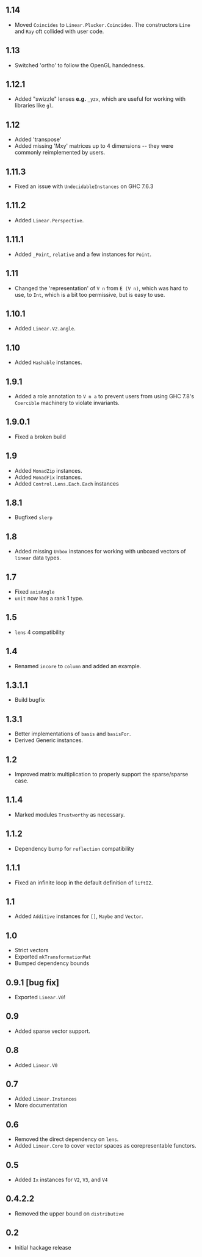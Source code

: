1.14
----
* Moved `Coincides` to `Linear.Plucker.Coincides`. The constructors `Line` and `Ray` oft collided with user code.

1.13
----
* Switched 'ortho' to follow the OpenGL handedness.

1.12.1
------
* Added "swizzle" lenses **e.g.** `_yzx`, which are useful for working with libraries like `gl`.

1.12
------
* Added 'transpose'
* Added missing 'Mxy' matrices up to 4 dimensions -- they were commonly reimplemented by users.

1.11.3
------
* Fixed an issue with `UndecidableInstances` on GHC 7.6.3

1.11.2
------
* Added `Linear.Perspective`.

1.11.1
------
* Added `_Point`, `relative` and a few instances for `Point`.

1.11
----
* Changed the 'representation' of `V n` from `E (V n)`, which was hard to use, to `Int`, which is a bit too permissive, but is easy to use.

1.10.1
------
* Added `Linear.V2.angle`.

1.10
----
* Added `Hashable` instances.

1.9.1
-----
* Added a role annotation to `V n a` to prevent users from using GHC 7.8's `Coercible` machinery to violate invariants.

1.9.0.1
-----
* Fixed a broken build

1.9
---
* Added `MonadZip` instances.
* Added `MonadFix` instances.
* Added `Control.Lens.Each.Each` instances

1.8.1
-----
* Bugfixed `slerp`

1.8
---
* Added missing `Unbox` instances for working with unboxed vectors of `linear` data types.

1.7
---
* Fixed `axisAngle`
* `unit` now has a rank 1 type.

1.5
---
* `lens` 4 compatibility

1.4
---
* Renamed `incore` to `column` and added an example.

1.3.1.1
-------
* Build bugfix

1.3.1
---
* Better implementations of `basis` and `basisFor`.
* Derived Generic instances.

1.2
---
* Improved matrix multiplication to properly support the sparse/sparse case.

1.1.4
-----
* Marked modules `Trustworthy` as necessary.

1.1.2
-----
* Dependency bump for `reflection` compatibility

1.1.1
-----
* Fixed an infinite loop in the default definition of `liftI2`.

1.1
---
* Added `Additive` instances for `[]`, `Maybe` and `Vector`.

1.0
---
* Strict vectors
* Exported `mkTransformationMat`
* Bumped dependency bounds

0.9.1 [bug fix]
-----
* Exported `Linear.V0`!

0.9
---
* Added sparse vector support.

0.8
---
* Added `Linear.V0`

0.7
---
* Added `Linear.Instances`
* More documentation

0.6
---
* Removed the direct dependency on `lens`.
* Added `Linear.Core` to cover vector spaces as corepresentable functors.

0.5
-------
* Added `Ix` instances for `V2`, `V3`, and `V4`

0.4.2.2
-------
* Removed the upper bound on `distributive`

0.2
---
* Initial hackage release
